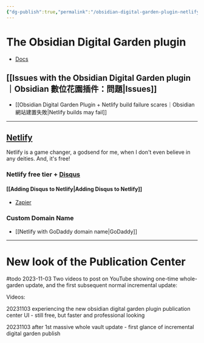 ```yaml
---
{"dg-publish":true,"permalink":"/obsidian-digital-garden-plugin-netlify/","noteIcon":"2"}
---
```


# The Obsidian Digital Garden plugin
- [Docs](https://dg-docs.ole.dev/)
## [[Issues with the Obsidian Digital Garden plugin｜Obsidian 數位花園插件：問題\|Issues]]

- [[Obsidian Digital Garden Plugin + Netlify build failure scares｜Obsidian 網站建置失敗\|Netlify builds may fail]]  

---
## [Netlify](https://www.netlify.com/)

Netlify is a game changer, a godsend for me, when I don't even believe in any deities. And, it's free!
### Netlify free tier + [Disqus](https://disqus.com/)
#### [[Adding Disqus to Netlify\|Adding Disqus to Netlify]]
- [Zapier](https://zapier.com/apps/disqus/integrations/netlify)
### Custom Domain Name
- [[Netlify with GoDaddy domain name\|GoDaddy]]

---
# New look of the Publication Center

#todo  2023-11-03  Two videos to post on YouTube showing one-time whole-garden update, and the first subsequent normal incremental update:

Videos:

20231103 experiencing the new obsidian digital garden plugin publication center UI - still free, but faster and professional looking

20231103 after 1st massive whole vault update - first glance of incremental digital garden publish